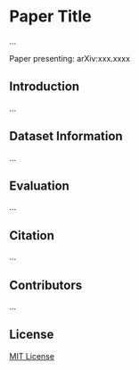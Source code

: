 # Paper Title
...

Paper presenting: arXiv:xxx.xxxx


## Introduction
...

## Dataset Information
...

## Evaluation
...

## Citation
...

## Contributors
...

## License
[MIT License](LICENSE)